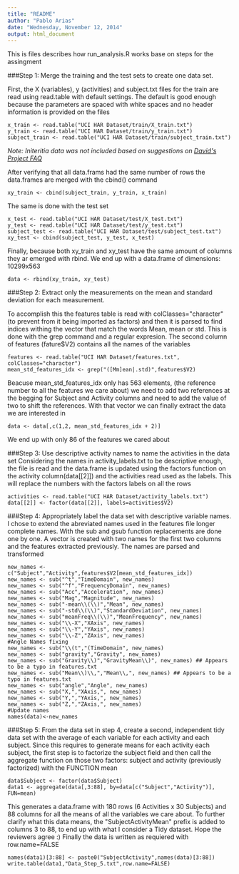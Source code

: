 ```yaml
---
title: "README"
author: "Pablo Arias"
date: "Wednesday, November 12, 2014"
output: html_document
---
```


This is files describes how run_analysis.R works base on steps for the assingment

###Step 1: Merge the training and the test sets to create one data set.

First, the X (variables), y (activities) and subject.txt files for the train are read using read.table with default settings. The default is good enough because the parameters are spaced with white spaces and no header information is provided on the files
```
x_train <- read.table("UCI HAR Dataset/train/X_train.txt")
y_train <- read.table("UCI HAR Dataset/train/y_train.txt")
subject_train <- read.table("UCI HAR Dataset/train/subject_train.txt")
```
*Note: Initeritia data was not included based on suggestions on [David's Project FAQ](https://class.coursera.org/getdata-009/forum/thread?thread_id=58)*

After verifying that all data.frams had the same number of rows the data.frames are merged with the cbind() command
```
xy_train <- cbind(subject_train, y_train, x_train)
```
The same is done with the test set
```
x_test <- read.table("UCI HAR Dataset/test/X_test.txt")
y_test <- read.table("UCI HAR Dataset/test/y_test.txt")
subject_test <- read.table("UCI HAR Dataset/test/subject_test.txt")
xy_test <- cbind(subject_test, y_test, x_test)
```
Finally, because both xy_train and xy_test have the same amount of columns they ar emerged with rbind. We end up with a data.frame of dimensions: 10299x563
```
data <- rbind(xy_train, xy_test)
```

###Step 2: Extract only the measurements on the mean and standard deviation for each measurement. 

To accomplish this the features table is read with colClasses="character" (to prevent from it being imported as factors) and then it is parsed to find indices withing the vector that match the words Mean, mean or std. This is done with the grep command and a regular expresion. The second column of features (fature$V2) contains all the names of the variables
```
features <- read.table("UCI HAR Dataset/features.txt", colClasses="character")
mean_std_features_idx <- grep("([Mm]ean|.std)",features$V2)
```
Beacuse mean_std_features_idx only has 563 elements, (the reference number to all the features we care about) we need to add two references at the begging for Subject and Activity columns and need to add the value of two to shift the references. With that vector we can finally extract the data we are interested in
```
data <- data[,c(1,2, mean_std_features_idx + 2)]
```
We end up with only 86 of the features we cared about

###Step 3: Use descriptive activity names to name the activities in the data set
Considering the names in activity_labels.txt to be descriptive enough, the file is read and the data.frame is updated using the factors function on the activity column(data[[2]]) and the activities read used as the labels. This will replace the numbers with the factors labels on all the rows
```
activities <- read.table("UCI HAR Dataset/activity_labels.txt")
data[[2]] <- factor(data[[2]], labels=activities$V2)
```
###Step 4: Appropriately label the data set with descriptive variable names.
I chose to extend the abreviated names used in the features file longer complete names. With the sub and gsub function replacements are done one by one. A vector is created with two names for the first two columns and the features extracted previously. The names are parsed and transformed
```
new_names <- c("Subject","Activity",features$V2[mean_std_features_idx])
new_names <- sub("^t","TimeDomain", new_names)
new_names <- sub("^f","FrequencyDomain", new_names)
new_names <- sub("Acc","Acceleration", new_names)
new_names <- sub("Mag","Magnitude", new_names)
new_names <- sub("-mean\\(\\)","Mean", new_names)
new_names <- sub("-std\\(\\)","StandardDeviation", new_names)
new_names <- sub("meanFreq\\(\\)","MeanFrequency", new_names)
new_names <- sub("\\-X","XAxis", new_names)
new_names <- sub("\\-Y","YAxis", new_names)
new_names <- sub("\\-Z","ZAxis", new_names)
#Angle Names fixing
new_names <- sub("\\(t","(TimeDomain", new_names)
new_names <- sub("gravity","Gravity", new_names)
new_names <- sub("Gravity\\)","GravityMean\\)", new_names) ## Appears to be a typo in features.txt
new_names <- sub("Mean\\)\\,","Mean\\,", new_names) ## Appears to be a typo in features.txt
new_names <- sub("angle","Angle", new_names)
new_names <- sub("X,","XAxis,", new_names)
new_names <- sub("Y,","YAxis,", new_names)
new_names <- sub("Z,","ZAxis,", new_names)
#Update names
names(data)<-new_names
```
###Step 5: From the data set in step 4, create a second, independent tidy data set with the average of each variable for each activity and each subject.
Since this requires to generate means for each activity each subject, the first step is to factorize the subject field and then call the aggregate function on those two factors: subject and activity (previously factorized) with the FUNCTION mean
```
data$Subject <- factor(data$Subject)
data1 <- aggregate(data[,3:88], by=data[c("Subject","Activity")], FUN=mean)
```
This generates a data.frame with 180 rows (6 Activities x 30 Subjects) and 88 columns for all the means of all the variables we care about. 
To further clarify what this data means, the "SubjectActivityMean" prefix is added to columns 3 to 88, to end up with what I consider a Tidy dataset. Hope the reviewers agree :)  Finally the data is written as requiered with row.name=FALSE
```
names(data1)[3:88] <- paste0("SubjectActivity",names(data)[3:88])
write.table(data1,"Data_Step_5.txt",row.name=FALSE)
```
